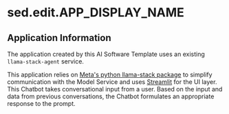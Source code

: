 # sed.edit.APP_DISPLAY_NAME

## Application Information

The application created by this AI Software Template uses an existing `llama-stack-agent` service.

This application relies on [Meta's python llama-stack package](https://github.com/meta-llama/llama-stack) to simplify communication with the Model Service and uses [Streamlit](https://streamlit.io/) for the UI layer. This Chatbot takes conversational input from a user. Based on the input and data from previous conversations, the Chatbot formulates an appropriate response to the prompt.

